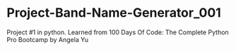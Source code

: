 # Project-Band-Name-Generator_001
Project #1 in python. Learned from 100 Days Of Code: The Complete Python Pro Bootcamp by Angela Yu
